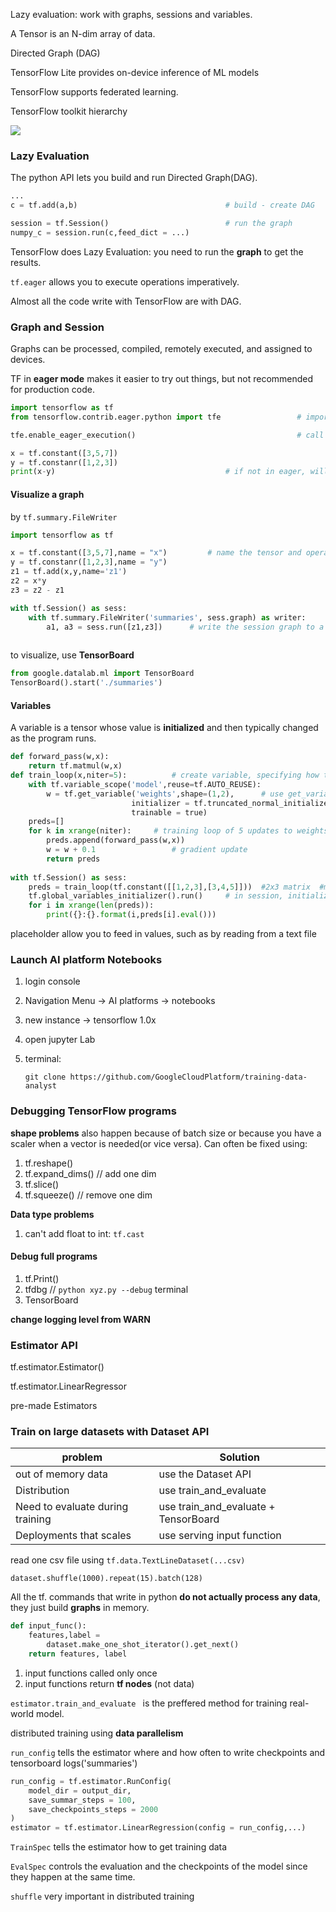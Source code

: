 Lazy evaluation: work with graphs, sessions and variables. 

A Tensor is an N-dim array of data.

Directed Graph (DAG)

TensorFlow Lite provides on-device inference of ML models 

TensorFlow supports federated learning.

TensorFlow toolkit hierarchy 

![](https://i.pinimg.com/originals/2b/a8/bf/2ba8bfd9ba021bdc1c083146db6350e0.png)



### Lazy Evaluation 



The python API lets you build and run Directed Graph(DAG).

```python
...
c = tf.add(a,b) 								# build - create DAG

session = tf.Session()							# run the graph
numpy_c = session.run(c,feed_dict = ...)		
```

TensorFlow does Lazy Evaluation:  you need to run the **graph** to get the results.

`tf.eager` allows you to execute operations imperatively.

Almost all the code write with TensorFlow are with DAG.

### Graph and Session

Graphs can be processed, compiled, remotely executed, and assigned to devices.

TF in **eager mode** makes it easier to try out things, but not recommended for production code.



``` python 
import tensorflow as tf
from tensorflow.contrib.eager.python import tfe					# import tf.eager

tfe.enable_eager_execution()									# call exactly once

x = tf.constant([3,5,7])
y = tf.constanr([1,2,3])
print(x-y)										# if not in eager, will get error 
```



#### Visualize a graph

by `tf.summary.FileWriter`

``` python
import tensorflow as tf

x = tf.constant([3,5,7],name = "x")			# name the tensor and operations
y = tf.constanr([1,2,3],name = "y")
z1 = tf.add(x,y,name='z1')
z2 = x*y
z3 = z2 - z1

with tf.Session() as sess:
    with tf.summary.FileWriter('summaries', sess.graph) as writer:
        a1, a3 = sess.run([z1,z3])		# write the session graph to a summary directory
 
```

to visualize, use **TensorBoard**

```python
from google.datalab.ml import TensorBoard
TensorBoard().start('./summaries')
```

#### Variables

A variable is a tensor whose value is **initialized** and then typically changed as the program runs.

```python
def forward_pass(w,x):
    return tf.matmul(w,x)
def train_loop(x,niter=5):			# create variable, specifying how to init and whether it can be tuned
    with tf.variable_scope('model',reuse=tf.AUTO_REUSE):
        w = tf.get_variable('weights',shape=(1,2), 		# use get_variable
                           initializer = tf.truncated_normal_initializer(),
                           trainable = true)
    preds=[]
    for k in xrange(niter):		# training loop of 5 updates to weights
        preds.append(forward_pass(w,x))
        w = w + 0.1					# gradient update
        return preds
  
with tf.Session() as sess:
    preds = train_loop(tf.constant([[1,2,3],[3,4,5]])) 	#2x3 matrix  #multiply [1,2] x[2,3] yields a [1,3] matrix
    tf.global_variables_initializer().run()		# in session, initialize all variables
    for i in xrange(len(preds)):
        print({}:{}.format(i,preds[i].eval()))
```

placeholder allow you to feed in values, such as by reading from a text file



### Launch AI platform Notebooks

1. login console

2. Navigation Menu -> AI  platforms -> notebooks

3. new instance -> tensorflow 1.0x

4. open jupyter Lab

5. terminal: 

   `git clone https://github.com/GoogleCloudPlatform/training-data-analyst `



### Debugging TensorFlow programs

**shape problems** also happen because of batch size or because you have a scaler when a vector is needed(or vice versa). Can often be fixed using:

1. tf.reshape()
2. tf.expand_dims() // add one dim
3. tf.slice()
4. tf.squeeze() // remove one dim

**Data type problems**

1. can't add float to int: `tf.cast`

#### Debug full programs

1. tf.Print()
2. tfdbg  // `python xyz.py --debug` terminal
3. TensorBoard

**change logging level from WARN**



### Estimator API

tf.estimator.Estimator()

tf.estimator.LinearRegressor

pre-made Estimators



### Train on large datasets with Dataset API

| problem                          | Solution                             |
| -------------------------------- | ------------------------------------ |
| out of memory data               | use the Dataset API                  |
| Distribution                     | use train_and_evaluate               |
| Need to evaluate during training | use train_and_evaluate + TensorBoard |
| Deployments that scales          | use serving input function           |

read one csv file using `tf.data.TextLineDataset(...csv)`

`dataset.shuffle(1000).repeat(15).batch(128)`

All the tf. commands that write in python **do not actually process any data**, they just build **graphs** in memory.

```python
def input_func():
	features,label = 
		dataset.make_one_shot_iterator().get_next()
	return features, label
```

1. input functions called only once
2. input functions return **tf nodes** (not data)

`estimator.train_and_evaluate ` is the preffered method for training real-world model.

distributed training using **data parallelism**

`run_config` tells the estimator where and how often to write checkpoints and tensorboard logs('summaries')

```python
run_config = tf.estimator.RunConfig(
	model_dir = output_dir,
	save_summar_steps = 100,
	save_checkpoints_steps = 2000
)
estimator = tf.estimator.LinearRegression(config = run_config,...)
```

`TrainSpec` tells the estimator how to get training data

`EvalSpec` controls the evaluation and the checkpoints of the model since they happen at the same time.

`shuffle` very important in distributed training 



